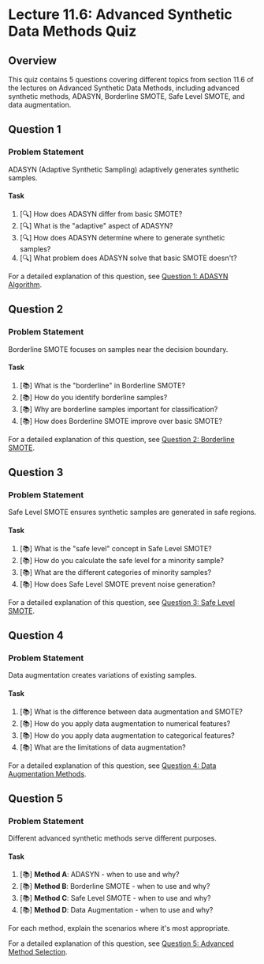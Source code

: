 # Lecture 11.6: Advanced Synthetic Data Methods Quiz

## Overview
This quiz contains 5 questions covering different topics from section 11.6 of the lectures on Advanced Synthetic Data Methods, including advanced synthetic methods, ADASYN, Borderline SMOTE, Safe Level SMOTE, and data augmentation.

## Question 1

### Problem Statement
ADASYN (Adaptive Synthetic Sampling) adaptively generates synthetic samples.

#### Task
1. [🔍] How does ADASYN differ from basic SMOTE?
2. [🔍] What is the "adaptive" aspect of ADASYN?
3. [🔍] How does ADASYN determine where to generate synthetic samples?
4. [🔍] What problem does ADASYN solve that basic SMOTE doesn't?

For a detailed explanation of this question, see [Question 1: ADASYN Algorithm](L11_6_1_explanation.md).

## Question 2

### Problem Statement
Borderline SMOTE focuses on samples near the decision boundary.

#### Task
1. [📚] What is the "borderline" in Borderline SMOTE?
2. [📚] How do you identify borderline samples?
3. [📚] Why are borderline samples important for classification?
4. [📚] How does Borderline SMOTE improve over basic SMOTE?

For a detailed explanation of this question, see [Question 2: Borderline SMOTE](L11_6_2_explanation.md).

## Question 3

### Problem Statement
Safe Level SMOTE ensures synthetic samples are generated in safe regions.

#### Task
1. [📚] What is the "safe level" concept in Safe Level SMOTE?
2. [📚] How do you calculate the safe level for a minority sample?
3. [📚] What are the different categories of minority samples?
4. [📚] How does Safe Level SMOTE prevent noise generation?

For a detailed explanation of this question, see [Question 3: Safe Level SMOTE](L11_6_3_explanation.md).

## Question 4

### Problem Statement
Data augmentation creates variations of existing samples.

#### Task
1. [📚] What is the difference between data augmentation and SMOTE?
2. [📚] How do you apply data augmentation to numerical features?
3. [📚] How do you apply data augmentation to categorical features?
4. [📚] What are the limitations of data augmentation?

For a detailed explanation of this question, see [Question 4: Data Augmentation Methods](L11_6_4_explanation.md).

## Question 5

### Problem Statement
Different advanced synthetic methods serve different purposes.

#### Task
1. [📚] **Method A**: ADASYN - when to use and why?
2. [📚] **Method B**: Borderline SMOTE - when to use and why?
3. [📚] **Method C**: Safe Level SMOTE - when to use and why?
4. [📚] **Method D**: Data Augmentation - when to use and why?

For each method, explain the scenarios where it's most appropriate.

For a detailed explanation of this question, see [Question 5: Advanced Method Selection](L11_6_5_explanation.md).
